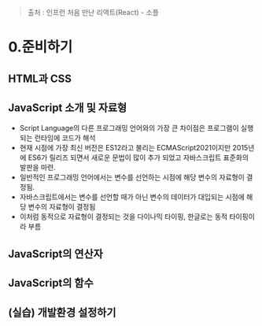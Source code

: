 > 출처 :  인프런 처음 만난 리액트(React) - 소플

# 0.준비하기

## HTML과 CSS

## JavaScript 소개 및 자료형
- Script Language의 다른 프로그래밍 언어와의 가장 큰 차이점은 프로그램이 실행되는 런타임에 코드가 해석
- 현재 시점에 가장 최신 버전은 ES12라고 불리는 ECMAScript2021이지만 2015년에 ES6가 릴리즈 되면서 새로운 문법이 많이 추가
되었고 자바스크립트 표준화의 발판을 마련.
- 일반적인 프로그래밍 언어에서는 변수를 선언하는 시점에 해당 변수의 자료형이 결정됨.
- 자바스크립트에서는 변수를 선언할 때가 아닌 변수의 데이터가 대입되는 시점에 해당 변수의 자료형이 결정됨
- 이처럼 동적으로 자료형이 결정되는 것을 다이나믹 타이핑, 한글로는 동적 타이핑이라 부름

## JavaScript의 연산자

## JavaScript의 함수

## (실습) 개발환경 설정하기
